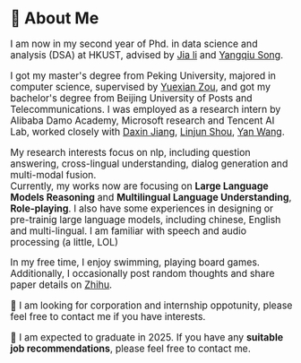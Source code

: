 # 🧑 About Me

<div class='paper-box-text' style="font-size: larger;" markdown="1">

I am now in my second year of Phd. in data science and analysis (DSA) at HKUST, advised by [Jia li](https://sites.google.com/view/lijia) and [Yangqiu Song](https://scholar.google.com/citations?user=MdQZ-q8AAAAJ&hl=zh-CN&oi=ao).

I got my master's degree from Peking University, majored in computer science, supervised by [Yuexian Zou](https://web.pkusz.edu.cn/adsp/), and got my bachelor's degree from Beijing University of Posts and Telecommunications. I was employed  as a research intern by Alibaba Damo Academy, Microsoft research and  Tencent AI Lab, worked closely with [Daxin Jiang](https://scholar.google.com/citations?user=N-wAHCoAAAAJ&hl=zh-CN), [Linjun Shou](https://www.microsoft.com/en-us/research/people/lisho/), [Yan Wang](https://libertywing.github.io/yanwang.github.io/). 

 My research interests focus on nlp, including question answering, cross-lingual understanding, dialog generation and multi-modal fusion.  
Currently, my works now are focusing on **Large Language Models Reasoning** and **Multilingual Language Understanding**, **Role-playing**. I also have some experiences in designing or pre-trainig large language models, including chinese, English and multi-lingual. I am  familiar with speech and audio processing (a little, LOL)



In my free time, I enjoy swimming, playing board games. Additionally, I occasionally post random thoughts and share paper details on [Zhihu](https://www.zhihu.com/people/chen-nuo-8-79-20).

📢 I am looking for corporation and internship oppotunity, please feel free to contact me if you have interests.

📢 I am expected to graduate in 2025. If you have any **suitable job recommendations**, please feel free to contact me. 

</div>
